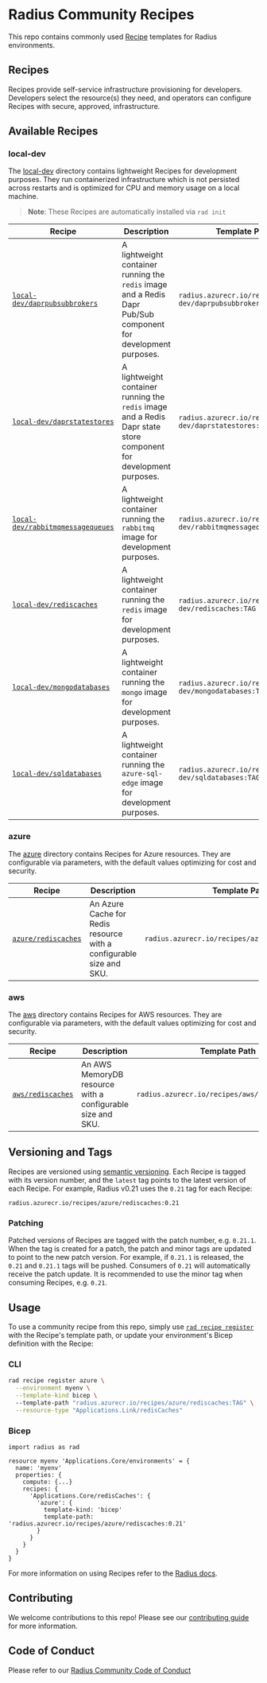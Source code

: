 # Radius Community Recipes

This repo contains commonly used [Recipe](https://docs.radapp.dev/recipes) templates for Radius environments.

## Recipes

Recipes provide self-service infrastructure provisioning for developers. Developers select the resource(s) they need, and operators can configure Recipes with secure, approved, infrastructure.

## Available Recipes

### local-dev

The [local-dev](/local-dev) directory contains lightweight Recipes for development purposes. They run containerized infrastructure which is not persisted across restarts and is optimized for CPU and memory usage on a local machine.

> **Note**: These Recipes are automatically installed via `rad init`

| Recipe | Description | Template Path |
|--------|-------------|---------------|
| [`local-dev/daprpubsubbrokers`](/local-dev/daprpubsubbrokers.bicep) | A lightweight container running the `redis` image and a Redis Dapr Pub/Sub component for development purposes. | `radius.azurecr.io/recipes/local-dev/daprpubsubbrokers:TAG` |
| [`local-dev/daprstatestores`](/local-dev/daprstatestores.bicep) | A lightweight container running the `redis` image and a Redis Dapr state store component for development purposes. | `radius.azurecr.io/recipes/local-dev/daprstatestores:TAG` |
| [`local-dev/rabbitmqmessagequeues`](/local-dev/rabbitmqmessagequeues.bicep) | A lightweight container running the `rabbitmq` image for development purposes. | `radius.azurecr.io/recipes/local-dev/rabbitmqmessagequeues:TAG` |
| [`local-dev/rediscaches`](/local-dev/rediscaches.bicep) | A lightweight container running the `redis` image for development purposes. | `radius.azurecr.io/recipes/local-dev/rediscaches:TAG` |
| [`local-dev/mongodatabases`](/local-dev/mongodatabases.bicep) | A lightweight container running the `mongo` image for development purposes. | `radius.azurecr.io/recipes/local-dev/mongodatabases:TAG` |
| [`local-dev/sqldatabases`](/local-dev/sqldatabases.bicep) | A lightweight container running the `azure-sql-edge` image for development purposes. | `radius.azurecr.io/recipes/local-dev/sqldatabases:TAG` |

### azure

The [azure](/azure) directory contains Recipes for Azure resources. They are configurable via parameters, with the default values optimizing for cost and security.

| Recipe | Description | Template Path |
|--------|-------------|---------------|
| [`azure/rediscaches`](/azure/rediscaches.bicep) | An Azure Cache for Redis resource with a configurable size and SKU. | `radius.azurecr.io/recipes/azure/rediscaches:TAG` |

### aws

The [aws](/aws) directory contains Recipes for AWS resources. They are configurable via parameters, with the default values optimizing for cost and security.

| Recipe | Description | Template Path |
|--------|-------------|---------------|
| [`aws/rediscaches`](/aws/rediscaches.bicep) | An AWS MemoryDB resource with a configurable size and SKU. | `radius.azurecr.io/recipes/aws/rediscaches:TAG` |

## Versioning and Tags

Recipes are versioned using [semantic versioning](https://semver.org/). Each Recipe is tagged with its version number, and the `latest` tag points to the latest version of each Recipe. For example, Radius v0.21 uses the `0.21` tag for each Recipe:

```
radius.azurecr.io/recipes/azure/rediscaches:0.21
```

### Patching

Patched versions of Recipes are tagged with the patch number, e.g. `0.21.1`. When the tag is created for a patch, the patch and minor tags are updated to point to the new patch version. For example, if `0.21.1` is released, the `0.21` and `0.21.1` tags will be pushed. Consumers of `0.21` will automatically receive the patch update. It is recommended to use the minor tag when consuming Recipes, e.g. `0.21`.

## Usage

To use a community recipe from this repo, simply use [`rad recipe register`](https://docs.radapp.dev/reference/cli/rad_recipe_register) with the Recipe's template path, or update your environment's Bicep definition with the Recipe:

### CLI

```bash
rad recipe register azure \
  --environment myenv \
  --template-kind bicep \ 
  --template-path "radius.azurecr.io/recipes/azure/rediscaches:TAG" \
  --resource-type "Applications.Link/redisCaches"
```

### Bicep

```bicep
import radius as rad

resource myenv 'Applications.Core/environments' = {
  name: 'myenv'
  properties: {
    compute: {...}
    recipes: {
      'Applications.Core/redisCaches': {
        'azure': {
          template-kind: 'bicep'
          template-path: 'radius.azurecr.io/recipes/azure/rediscaches:0.21'
        }
      }
    }
  }
}
```

For more information on using Recipes refer to the [Radius docs](https://docs.radapp.dev/author-apps/recipes).

## Contributing

We welcome contributions to this repo! Please see our [contributing guide](/CONTRIBUTING.md) for more information.

## Code of Conduct

Please refer to our [Radius Community Code of Conduct](https://github.com/project-radius/radius/blob/main/CODE_OF_CONDUCT.md)

